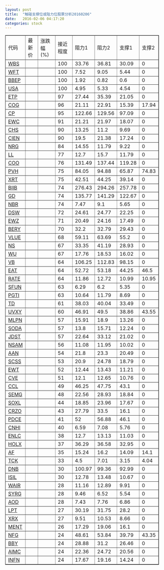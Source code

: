 ```yaml
---
layout: post
title:  "触碰支撑位或阻力位股票分析20160206"
date:   2016-02-06 04:17:20
categories: stock
---
```

<script type="text/javascript">
var stockList = []
stockList.push('gb_wbs');
stockList.push('gb_wft');
stockList.push('gb_bbep');
stockList.push('gb_usa');
stockList.push('gb_etp');
stockList.push('gb_cog');
stockList.push('gb_cp');
stockList.push('gb_ewc');
stockList.push('gb_chs');
stockList.push('gb_cien');
stockList.push('gb_nrg');
stockList.push('gb_ll');
stockList.push('gb_coo');
stockList.push('gb_pvh');
stockList.push('gb_xrt');
stockList.push('gb_biib');
stockList.push('gb_gd');
stockList.push('gb_nbr');
stockList.push('gb_dsw');
stockList.push('gb_ewz');
stockList.push('gb_bery');
stockList.push('gb_vlue');
stockList.push('gb_ns');
stockList.push('gb_wu');
stockList.push('gb_vb');
stockList.push('gb_eat');
stockList.push('gb_rate');
stockList.push('gb_sfun');
stockList.push('gb_pgti');
stockList.push('gb_td');
stockList.push('gb_uvxy');
stockList.push('gb_mlpn');
stockList.push('gb_soda');
stockList.push('gb_jdst');
stockList.push('gb_nsam');
stockList.push('gb_aan');
stockList.push('gb_scss');
stockList.push('gb_ewt');
stockList.push('gb_cve');
stockList.push('gb_ccl');
stockList.push('gb_semg');
stockList.push('gb_soxl');
stockList.push('gb_crzo');
stockList.push('gb_pdce');
stockList.push('gb_cnhi');
stockList.push('gb_enlc');
stockList.push('gb_holx');
stockList.push('gb_af');
stockList.push('gb_tck');
stockList.push('gb_dnb');
stockList.push('gb_isil');
stockList.push('gb_wair');
stockList.push('gb_syrg');
stockList.push('gb_aod');
stockList.push('gb_lpt');
stockList.push('gb_xrx');
stockList.push('gb_ment');
stockList.push('gb_nfg');
stockList.push('gb_bby');
stockList.push('gb_aimc');
stockList.push('gb_infn');
</script>
<table border="1">
 <tr>
 <td>代码</td>
 <td>最新价</td>
 <td>涨跌幅(%)</td>
 <td>接近程度</td>
 <td>阻力1</td>
 <td>阻力2</td>
 <td>支撑1</td>
 <td>支撑2</td>
</tr>
  <tr id="wbs" class="red">
  <td><a href="http://stock.finance.sina.com.cn/usstock/quotes/WBS.html" target="_blank">WBS</a></td><td></td><td></td><td>100</td><td>33.76</td><td>36.81</td><td>30.09</td><td>0</td></tr>
  <tr id="wft" class="red">
  <td><a href="http://stock.finance.sina.com.cn/usstock/quotes/WFT.html" target="_blank">WFT</a></td><td></td><td></td><td>100</td><td>7.52</td><td>9.05</td><td>5.44</td><td>0</td></tr>
  <tr id="bbep" class="green">
  <td><a href="http://stock.finance.sina.com.cn/usstock/quotes/BBEP.html" target="_blank">BBEP</a></td><td></td><td></td><td>100</td><td>1.92</td><td>0.82</td><td>0.6</td><td>0</td></tr>
  <tr id="usa" class="green">
  <td><a href="http://stock.finance.sina.com.cn/usstock/quotes/USA.html" target="_blank">USA</a></td><td></td><td></td><td>100</td><td>4.95</td><td>5.33</td><td>4.54</td><td>0</td></tr>
  <tr id="etp" class="red">
  <td><a href="http://stock.finance.sina.com.cn/usstock/quotes/ETP.html" target="_blank">ETP</a></td><td></td><td></td><td>97</td><td>27.44</td><td>35.39</td><td>21.05</td><td>0</td></tr>
  <tr id="cog" class="red">
  <td><a href="http://stock.finance.sina.com.cn/usstock/quotes/COG.html" target="_blank">COG</a></td><td></td><td></td><td>96</td><td>21.11</td><td>22.91</td><td>15.39</td><td>17.94</td></tr>
  <tr id="cp" class="red">
  <td><a href="http://stock.finance.sina.com.cn/usstock/quotes/CP.html" target="_blank">CP</a></td><td></td><td></td><td>95</td><td>122.66</td><td>129.56</td><td>97.09</td><td>0</td></tr>
  <tr id="ewc" class="red">
  <td><a href="http://stock.finance.sina.com.cn/usstock/quotes/EWC.html" target="_blank">EWC</a></td><td></td><td></td><td>91</td><td>21.21</td><td>21.97</td><td>18.07</td><td>0</td></tr>
  <tr id="chs" class="green">
  <td><a href="http://stock.finance.sina.com.cn/usstock/quotes/CHS.html" target="_blank">CHS</a></td><td></td><td></td><td>90</td><td>13.25</td><td>11.2</td><td>9.69</td><td>0</td></tr>
  <tr id="cien" class="red">
  <td><a href="http://stock.finance.sina.com.cn/usstock/quotes/CIEN.html" target="_blank">CIEN</a></td><td></td><td></td><td>90</td><td>19.5</td><td>21.38</td><td>17.24</td><td>0</td></tr>
  <tr id="nrg" class="red">
  <td><a href="http://stock.finance.sina.com.cn/usstock/quotes/NRG.html" target="_blank">NRG</a></td><td></td><td></td><td>84</td><td>14.55</td><td>11.79</td><td>9.22</td><td>0</td></tr>
  <tr id="ll" class="red">
  <td><a href="http://stock.finance.sina.com.cn/usstock/quotes/LL.html" target="_blank">LL</a></td><td></td><td></td><td>77</td><td>12.7</td><td>15.7</td><td>11.79</td><td>0</td></tr>
  <tr id="coo" class="red">
  <td><a href="http://stock.finance.sina.com.cn/usstock/quotes/COO.html" target="_blank">COO</a></td><td></td><td></td><td>76</td><td>131.49</td><td>137.44</td><td>119.28</td><td>0</td></tr>
  <tr id="pvh" class="green">
  <td><a href="http://stock.finance.sina.com.cn/usstock/quotes/PVH.html" target="_blank">PVH</a></td><td></td><td></td><td>75</td><td>84.05</td><td>94.88</td><td>65.87</td><td>74.83</td></tr>
  <tr id="xrt" class="green">
  <td><a href="http://stock.finance.sina.com.cn/usstock/quotes/XRT.html" target="_blank">XRT</a></td><td></td><td></td><td>75</td><td>42.51</td><td>44.25</td><td>39.14</td><td>0</td></tr>
  <tr id="biib" class="green">
  <td><a href="http://stock.finance.sina.com.cn/usstock/quotes/BIIB.html" target="_blank">BIIB</a></td><td></td><td></td><td>74</td><td>276.43</td><td>294.26</td><td>257.78</td><td>0</td></tr>
  <tr id="gd" class="red">
  <td><a href="http://stock.finance.sina.com.cn/usstock/quotes/GD.html" target="_blank">GD</a></td><td></td><td></td><td>74</td><td>135.77</td><td>141.29</td><td>122.67</td><td>0</td></tr>
  <tr id="nbr" class="red">
  <td><a href="http://stock.finance.sina.com.cn/usstock/quotes/NBR.html" target="_blank">NBR</a></td><td></td><td></td><td>74</td><td>7.47</td><td>9.1</td><td>5.65</td><td>0</td></tr>
  <tr id="dsw" class="red">
  <td><a href="http://stock.finance.sina.com.cn/usstock/quotes/DSW.html" target="_blank">DSW</a></td><td></td><td></td><td>72</td><td>24.61</td><td>24.77</td><td>22.25</td><td>0</td></tr>
  <tr id="ewz" class="red">
  <td><a href="http://stock.finance.sina.com.cn/usstock/quotes/EWZ.html" target="_blank">EWZ</a></td><td></td><td></td><td>71</td><td>20.49</td><td>24.16</td><td>17.49</td><td>0</td></tr>
  <tr id="bery" class="green">
  <td><a href="http://stock.finance.sina.com.cn/usstock/quotes/BERY.html" target="_blank">BERY</a></td><td></td><td></td><td>70</td><td>32.2</td><td>32.79</td><td>29.43</td><td>0</td></tr>
  <tr id="vlue" class="green">
  <td><a href="http://stock.finance.sina.com.cn/usstock/quotes/VLUE.html" target="_blank">VLUE</a></td><td></td><td></td><td>68</td><td>59.11</td><td>63.69</td><td>55.2</td><td>0</td></tr>
  <tr id="ns" class="red">
  <td><a href="http://stock.finance.sina.com.cn/usstock/quotes/NS.html" target="_blank">NS</a></td><td></td><td></td><td>67</td><td>33.35</td><td>41.19</td><td>28.93</td><td>0</td></tr>
  <tr id="wu" class="red">
  <td><a href="http://stock.finance.sina.com.cn/usstock/quotes/WU.html" target="_blank">WU</a></td><td></td><td></td><td>67</td><td>17.76</td><td>18.53</td><td>16.02</td><td>0</td></tr>
  <tr id="vb" class="green">
  <td><a href="http://stock.finance.sina.com.cn/usstock/quotes/VB.html" target="_blank">VB</a></td><td></td><td></td><td>64</td><td>106.25</td><td>112.83</td><td>98.15</td><td>0</td></tr>
  <tr id="eat" class="green">
  <td><a href="http://stock.finance.sina.com.cn/usstock/quotes/EAT.html" target="_blank">EAT</a></td><td></td><td></td><td>64</td><td>52.72</td><td>53.18</td><td>44.25</td><td>46.5</td></tr>
  <tr id="rate" class="green">
  <td><a href="http://stock.finance.sina.com.cn/usstock/quotes/RATE.html" target="_blank">RATE</a></td><td></td><td></td><td>64</td><td>11.86</td><td>12.72</td><td>10.99</td><td>10.95</td></tr>
  <tr id="sfun" class="green">
  <td><a href="http://stock.finance.sina.com.cn/usstock/quotes/SFUN.html" target="_blank">SFUN</a></td><td></td><td></td><td>63</td><td>6.29</td><td>6.2</td><td>5.35</td><td>0</td></tr>
  <tr id="pgti" class="red">
  <td><a href="http://stock.finance.sina.com.cn/usstock/quotes/PGTI.html" target="_blank">PGTI</a></td><td></td><td></td><td>63</td><td>10.64</td><td>11.79</td><td>8.69</td><td>0</td></tr>
  <tr id="td" class="red">
  <td><a href="http://stock.finance.sina.com.cn/usstock/quotes/TD.html" target="_blank">TD</a></td><td></td><td></td><td>61</td><td>38.03</td><td>40.04</td><td>33.49</td><td>0</td></tr>
  <tr id="uvxy" class="red">
  <td><a href="http://stock.finance.sina.com.cn/usstock/quotes/UVXY.html" target="_blank">UVXY</a></td><td></td><td></td><td>60</td><td>46.91</td><td>49.5</td><td>38.86</td><td>43.55</td></tr>
  <tr id="mlpn" class="red">
  <td><a href="http://stock.finance.sina.com.cn/usstock/quotes/MLPN.html" target="_blank">MLPN</a></td><td></td><td></td><td>57</td><td>15.91</td><td>18.9</td><td>13.26</td><td>0</td></tr>
  <tr id="soda" class="red">
  <td><a href="http://stock.finance.sina.com.cn/usstock/quotes/SODA.html" target="_blank">SODA</a></td><td></td><td></td><td>57</td><td>13.8</td><td>15.71</td><td>12.24</td><td>0</td></tr>
  <tr id="jdst" class="red">
  <td><a href="http://stock.finance.sina.com.cn/usstock/quotes/JDST.html" target="_blank">JDST</a></td><td></td><td></td><td>57</td><td>22.64</td><td>33.12</td><td>21.02</td><td>0</td></tr>
  <tr id="nsam" class="red">
  <td><a href="http://stock.finance.sina.com.cn/usstock/quotes/NSAM.html" target="_blank">NSAM</a></td><td></td><td></td><td>56</td><td>11.08</td><td>11.95</td><td>10.02</td><td>0</td></tr>
  <tr id="aan" class="red">
  <td><a href="http://stock.finance.sina.com.cn/usstock/quotes/AAN.html" target="_blank">AAN</a></td><td></td><td></td><td>54</td><td>21.8</td><td>23.3</td><td>20.49</td><td>0</td></tr>
  <tr id="scss" class="red">
  <td><a href="http://stock.finance.sina.com.cn/usstock/quotes/SCSS.html" target="_blank">SCSS</a></td><td></td><td></td><td>53</td><td>20.9</td><td>24.78</td><td>18.79</td><td>0</td></tr>
  <tr id="ewt" class="red">
  <td><a href="http://stock.finance.sina.com.cn/usstock/quotes/EWT.html" target="_blank">EWT</a></td><td></td><td></td><td>52</td><td>12.44</td><td>13.43</td><td>11.21</td><td>0</td></tr>
  <tr id="cve" class="red">
  <td><a href="http://stock.finance.sina.com.cn/usstock/quotes/CVE.html" target="_blank">CVE</a></td><td></td><td></td><td>51</td><td>12.1</td><td>12.65</td><td>10.76</td><td>0</td></tr>
  <tr id="ccl" class="green">
  <td><a href="http://stock.finance.sina.com.cn/usstock/quotes/CCL.html" target="_blank">CCL</a></td><td></td><td></td><td>49</td><td>46.25</td><td>47.75</td><td>43.1</td><td>0</td></tr>
  <tr id="semg" class="red">
  <td><a href="http://stock.finance.sina.com.cn/usstock/quotes/SEMG.html" target="_blank">SEMG</a></td><td></td><td></td><td>48</td><td>22.56</td><td>28.93</td><td>18.84</td><td>0</td></tr>
  <tr id="soxl" class="green">
  <td><a href="http://stock.finance.sina.com.cn/usstock/quotes/SOXL.html" target="_blank">SOXL</a></td><td></td><td></td><td>44</td><td>18.85</td><td>23.96</td><td>17.67</td><td>0</td></tr>
  <tr id="crzo" class="red">
  <td><a href="http://stock.finance.sina.com.cn/usstock/quotes/CRZO.html" target="_blank">CRZO</a></td><td></td><td></td><td>43</td><td>27.79</td><td>33.5</td><td>16.1</td><td>0</td></tr>
  <tr id="pdce" class="red">
  <td><a href="http://stock.finance.sina.com.cn/usstock/quotes/PDCE.html" target="_blank">PDCE</a></td><td></td><td></td><td>41</td><td>52</td><td>56.88</td><td>46.1</td><td>0</td></tr>
  <tr id="cnhi" class="red">
  <td><a href="http://stock.finance.sina.com.cn/usstock/quotes/CNHI.html" target="_blank">CNHI</a></td><td></td><td></td><td>40</td><td>6.59</td><td>7.08</td><td>5.76</td><td>0</td></tr>
  <tr id="enlc" class="red">
  <td><a href="http://stock.finance.sina.com.cn/usstock/quotes/ENLC.html" target="_blank">ENLC</a></td><td></td><td></td><td>38</td><td>12.7</td><td>13.13</td><td>11.03</td><td>0</td></tr>
  <tr id="holx" class="green">
  <td><a href="http://stock.finance.sina.com.cn/usstock/quotes/HOLX.html" target="_blank">HOLX</a></td><td></td><td></td><td>37</td><td>36.29</td><td>36.58</td><td>32.95</td><td>0</td></tr>
  <tr id="af" class="red">
  <td><a href="http://stock.finance.sina.com.cn/usstock/quotes/AF.html" target="_blank">AF</a></td><td></td><td></td><td>35</td><td>15.24</td><td>16.2</td><td>14.09</td><td>14.1</td></tr>
  <tr id="tck" class="red">
  <td><a href="http://stock.finance.sina.com.cn/usstock/quotes/TCK.html" target="_blank">TCK</a></td><td></td><td></td><td>33</td><td>4.5</td><td>7.01</td><td>3.15</td><td>4.04</td></tr>
  <tr id="dnb" class="green">
  <td><a href="http://stock.finance.sina.com.cn/usstock/quotes/DNB.html" target="_blank">DNB</a></td><td></td><td></td><td>30</td><td>100.97</td><td>99.36</td><td>92.99</td><td>0</td></tr>
  <tr id="isil" class="red">
  <td><a href="http://stock.finance.sina.com.cn/usstock/quotes/ISIL.html" target="_blank">ISIL</a></td><td></td><td></td><td>30</td><td>12.78</td><td>13.48</td><td>10.67</td><td>0</td></tr>
  <tr id="wair" class="red">
  <td><a href="http://stock.finance.sina.com.cn/usstock/quotes/WAIR.html" target="_blank">WAIR</a></td><td></td><td></td><td>28</td><td>11.16</td><td>12.89</td><td>9.91</td><td>0</td></tr>
  <tr id="syrg" class="green">
  <td><a href="http://stock.finance.sina.com.cn/usstock/quotes/SYRG.html" target="_blank">SYRG</a></td><td></td><td></td><td>28</td><td>9.46</td><td>6.52</td><td>5.54</td><td>0</td></tr>
  <tr id="aod" class="green">
  <td><a href="http://stock.finance.sina.com.cn/usstock/quotes/AOD.html" target="_blank">AOD</a></td><td></td><td></td><td>28</td><td>7.43</td><td>7.76</td><td>6.86</td><td>0</td></tr>
  <tr id="lpt" class="green">
  <td><a href="http://stock.finance.sina.com.cn/usstock/quotes/LPT.html" target="_blank">LPT</a></td><td></td><td></td><td>27</td><td>30.19</td><td>31.75</td><td>28.2</td><td>0</td></tr>
  <tr id="xrx" class="red">
  <td><a href="http://stock.finance.sina.com.cn/usstock/quotes/XRX.html" target="_blank">XRX</a></td><td></td><td></td><td>27</td><td>9.51</td><td>10.53</td><td>8.66</td><td>0</td></tr>
  <tr id="ment" class="red">
  <td><a href="http://stock.finance.sina.com.cn/usstock/quotes/MENT.html" target="_blank">MENT</a></td><td></td><td></td><td>26</td><td>17.29</td><td>19.06</td><td>16.1</td><td>0</td></tr>
  <tr id="nfg" class="green">
  <td><a href="http://stock.finance.sina.com.cn/usstock/quotes/NFG.html" target="_blank">NFG</a></td><td></td><td></td><td>24</td><td>48.61</td><td>53.84</td><td>39.79</td><td>43.35</td></tr>
  <tr id="bby" class="red">
  <td><a href="http://stock.finance.sina.com.cn/usstock/quotes/BBY.html" target="_blank">BBY</a></td><td></td><td></td><td>24</td><td>28.88</td><td>31.2</td><td>26.46</td><td>0</td></tr>
  <tr id="aimc" class="red">
  <td><a href="http://stock.finance.sina.com.cn/usstock/quotes/AIMC.html" target="_blank">AIMC</a></td><td></td><td></td><td>24</td><td>22.36</td><td>24.72</td><td>20.56</td><td>0</td></tr>
  <tr id="infn" class="green">
  <td><a href="http://stock.finance.sina.com.cn/usstock/quotes/INFN.html" target="_blank">INFN</a></td><td></td><td></td><td>24</td><td>17.67</td><td>19.16</td><td>14.24</td><td>0</td></tr>
</table>
